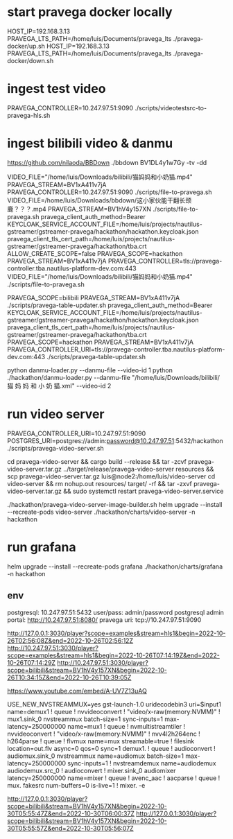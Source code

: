 # start pravega docker locally
HOST_IP=192.168.3.13 PRAVEGA_LTS_PATH=/home/luis/Documents/pravega_lts ./pravega-docker/up.sh
HOST_IP=192.168.3.13 PRAVEGA_LTS_PATH=/home/luis/Documents/pravega_lts ./pravega-docker/down.sh

# ingest test video
PRAVEGA_CONTROLLER=10.247.97.51:9090 ./scripts/videotestsrc-to-pravega-hls.sh

# ingest bilibili video & danmu
https://github.com/nilaoda/BBDown
./bbdown BV1DL4y1w7Gy -tv -dd

VIDEO_FILE="/home/luis/Downloads/bilibili/猫妈妈和小奶猫.mp4" PRAVEGA_STREAM=BV1xA411v7jA PRAVEGA_CONTROLLER=10.247.97.51:9090 ./scripts/file-to-pravega.sh
VIDEO_FILE=/home/luis/Downloads/bbdown/这小家伙能干翻长颈鹿？？？.mp4 PRAVEGA_STREAM=BV1hV4y157XN ./scripts/file-to-pravega.sh
pravega_client_auth_method=Bearer KEYCLOAK_SERVICE_ACCOUNT_FILE=/home/luis/projects/nautilus-gstreamer/gstreamer-pravega/hackathon/hackathon.keycloak.json pravega_client_tls_cert_path=/home/luis/projects/nautilus-gstreamer/gstreamer-pravega/hackathon/tba.crt ALLOW_CREATE_SCOPE=false PRAVEGA_SCOPE=hackathon PRAVEGA_STREAM=BV1xA411v7jA PRAVEGA_CONTROLLER=tls://pravega-controller.tba.nautilus-platform-dev.com:443 VIDEO_FILE="/home/luis/Downloads/bilibili/猫妈妈和小奶猫.mp4" ./scripts/file-to-pravega.sh

PRAVEGA_SCOPE=bilibili PRAVEGA_STREAM=BV1xA411v7jA ./scripts/pravega-table-updater.sh
pravega_client_auth_method=Bearer KEYCLOAK_SERVICE_ACCOUNT_FILE=/home/luis/projects/nautilus-gstreamer/gstreamer-pravega/hackathon/hackathon.keycloak.json pravega_client_tls_cert_path=/home/luis/projects/nautilus-gstreamer/gstreamer-pravega/hackathon/tba.crt PRAVEGA_SCOPE=hackathon PRAVEGA_STREAM=BV1xA411v7jA PRAVEGA_CONTROLLER_URI=tls://pravega-controller.tba.nautilus-platform-dev.com:443 ./scripts/pravega-table-updater.sh

python danmu-loader.py --danmu-file --video-id 1
python ./hackathon/danmu-loader.py --danmu-file "/home/luis/Downloads/bilibili/猫 妈 妈 和 小 奶 猫.xml" --video-id 2

# run video server
PRAVEGA_CONTROLLER_URI=10.247.97.51:9090 POSTGRES_URI=postgres://admin:password@10.247.97.51:5432/hackathon ./scripts/pravega-video-server.sh

cd pravega-video-server && cargo build --release && tar -zcvf pravega-video-server.tar.gz ../target/release/pravega-video-server resources && scp pravega-video-server.tar.gz luis@node2:/home/luis/video-server
cd video-server && rm nohup.out resources/ target/ -rf && tar -zxvf pravega-video-server.tar.gz && sudo systemctl restart pravega-video-server.service

./hackathon/pravega-video-server-image-builder.sh
helm upgrade --install --recreate-pods video-server ./hackathon/charts/video-server -n hackathon

# run grafana
helm upgrade --install --recreate-pods grafana ./hackathon/charts/grafana -n hackathon

## env
postgresql: 10.247.97.51:5432 user/pass: admin/password
postgresql admin portal: http://10.247.97.51:8080/
pravega uri: tcp://10.247.97.51:9090

http://127.0.0.1:3030/player?scope=examples&stream=hls1&begin=2022-10-26T02:56:08Z&end=2022-10-26T02:56:12Z
http://10.247.97.51:3030/player?scope=examples&stream=hls1&begin=2022-10-26T07:14:19Z&end=2022-10-26T07:14:29Z
http://10.247.97.51:3030/player?scope=bilibili&stream=BV1hV4y157XN&begin=2022-10-26T10:34:15Z&end=2022-10-26T10:39:05Z

https://www.youtube.com/embed/A-UV7Z13uAQ


USE_NEW_NVSTREAMMUX=yes  gst-launch-1.0 uridecodebin3 uri=$input1 name=demux1 ! queue ! nvvideoconvert ! "video/x-raw(memory:NVMM)" ! mux1.sink_0 nvstreammux batch-size=1 sync-inputs=1 max-latency=250000000 name=mux1 ! queue ! nvmultistreamtiler ! nvvideoconvert ! "video/x-raw(memory:NVMM)" ! nvv4l2h264enc ! h264parse ! queue ! flvmux name=mux streamable=true ! filesink location=out.flv  async=0 qos=0 sync=1 demux1. ! queue ! audioconvert ! audiomux.sink_0 nvstreammux name=audiomux batch-size=1 max-latency=250000000 sync-inputs=1 ! nvstreamdemux name=audiodemux audiodemux.src_0  ! audioconvert ! mixer.sink_0 audiomixer latency=250000000 name=mixer ! queue ! avenc_aac ! aacparse ! queue ! mux. fakesrc num-buffers=0 is-live=1 ! mixer. -e

http://127.0.0.1:3030/player?scope=bilibili&stream=BV1hV4y157XN&begin=2022-10-30T05:55:47Z&end=2022-10-30T06:00:37Z
http://127.0.0.1:3030/player?scope=bilibili&stream=BV1hV4y157XN&begin=2022-10-30T05:55:57Z&end=2022-10-30T05:56:07Z
